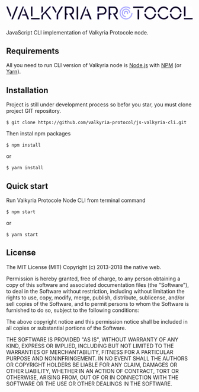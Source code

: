 # ![VALKYRIA PROTOCOLE](https://raw.githubusercontent.com/valkyria-protocol/js-valkyria-cli/master/logo.svg?sanitize=true)

JavaScript CLI implementation of Valkyria Protocole node.

## Requirements
All you need to run CLI version of Valkyria node is [Node.js](https://nodejs.org/) with [NPM](https://www.npmjs.com/get-npm) (or [Yarn](https://yarnpkg.com/lang/en/docs/install/)).

## Installation
Project is still under development process so befor you star, you must clone project GIT repository.
```shell
$ git clone https://github.com/valkyria-protocol/js-valkyria-cli.git
```
Then instal npm packages
```shell
$ npm install
```
or
```shell
$ yarn install
```

## Quick start
Run Valkyria Protocole Node CLI from terminal command
```shell
$ npm start
```
or
```shell
$ yarn start
```
## License
The MIT License (MIT) Copyright (c) 2013-2018 the native web.

Permission is hereby granted, free of charge, to any person obtaining a copy of this software and associated documentation files (the "Software"), to deal in the Software without restriction, including without limitation the rights to use, copy, modify, merge, publish, distribute, sublicense, and/or sell copies of the Software, and to permit persons to whom the Software is furnished to do so, subject to the following conditions:

The above copyright notice and this permission notice shall be included in all copies or substantial portions of the Software.

THE SOFTWARE IS PROVIDED "AS IS", WITHOUT WARRANTY OF ANY KIND, EXPRESS OR IMPLIED, INCLUDING BUT NOT LIMITED TO THE WARRANTIES OF MERCHANTABILITY, FITNESS FOR A PARTICULAR PURPOSE AND NONINFRINGEMENT. IN NO EVENT SHALL THE AUTHORS OR COPYRIGHT HOLDERS BE LIABLE FOR ANY CLAIM, DAMAGES OR OTHER LIABILITY, WHETHER IN AN ACTION OF CONTRACT, TORT OR OTHERWISE, ARISING FROM, OUT OF OR IN CONNECTION WITH THE SOFTWARE OR THE USE OR OTHER DEALINGS IN THE SOFTWARE.
